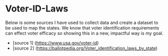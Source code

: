 # Voter-ID-Laws

Below is some sources I have used to collect data and create a dataset to be used to map the states. We know that 
voter identification requirements can effect voter efficacy so showing this in a new, impactful way is my goal.

* [source 1] (https://www.usa.gov/voter-id)
* [source 2] (https://ballotpedia.org/Voter_identification_laws_by_state)
